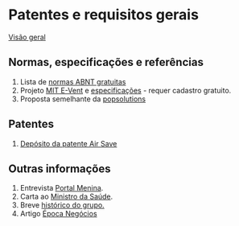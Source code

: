 # Patentes e requisitos gerais

[Visão geral](AirSaveBRETECH_Release300320rev2.pdf)

## Normas, especificações e referências

1. Lista de [normas ABNT gratuitas](normas.md)
1. Projeto [MIT E-Vent](https://e-vent.mit.edu/) e [especificações](https://e-vent.mit.edu/clinical/key-ventilation-specifications/) - requer cadastro gratuito.
1. Proposta semelhante da [popsolutions](https://www.popsolutions.co/en_US/openventilator)

## Patentes

1. [Depósito da patente Air Save](Deposito_Respirador.pdf)

## Outras informações

1. Entrevista [Portal Menina](https://portalmenina.com.br/balneario-camboriu/2020/04/01/entrevista-brasileiros-desenvolvem-respirador-de-baixo-custo-para-covid-19/).
1. Carta ao [Ministro da Saúde](Gabinete_do_Ministro_Dr_Mandetta.pdf).
1. Breve [histórico do grupo.](historico.pdf)
1. Artigo [Época Negócios](https://epocanegocios.globo.com/Empresa/noticia/2020/04/coronavirus-engenheiros-brasileiros-transformam-mascaras-de-mergulho-em-respiradores-para-tratamento-de-pacientes.html)
